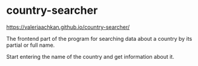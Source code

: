 # country-searcher
https://valeriaachkan.github.io/country-searcher/


The frontend part of the program for searching data about a country by its partial or full name. 

Start entering the name of the country and get information about it.
